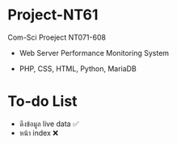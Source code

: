 # Project-NT61
Com-Sci Proeject NT071-608 

- Web Server Performance Monitoring System 

- PHP, CSS, HTML, Python, MariaDB

# To-do List

- ดึงข้อมูล live data &#9989;
- หน้า index &#10060;

